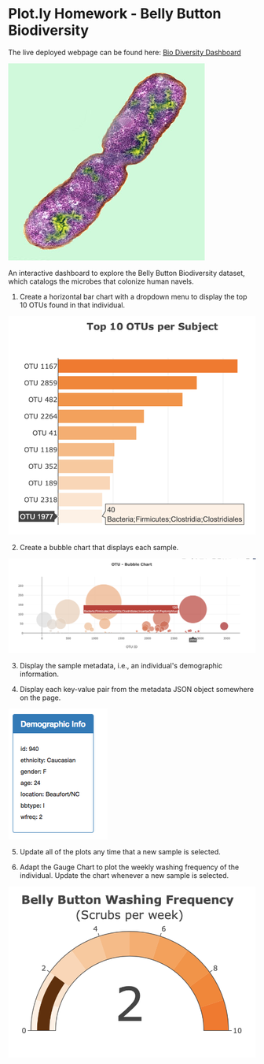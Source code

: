 # Plot.ly Homework - Belly Button Biodiversity

The live deployed webpage can be found here: [Bio Diversity Dashboard](https://zenacar.github.io/BioDiversity-Analysis/)

![Bacteria by filterforge.com](Images/bacteria.jpg)

An interactive dashboard to explore the Belly Button Biodiversity dataset, which catalogs the microbes that colonize human navels.

1. Create a horizontal bar chart with a dropdown menu to display the top 10 OTUs found in that individual.

  ![bar Chart](Images/hw01.png)

2. Create a bubble chart that displays each sample.

![Bubble Chart](Images/bubble_chart.png)

3. Display the sample metadata, i.e., an individual's demographic information.

4. Display each key-value pair from the metadata JSON object somewhere on the page.

![hw](Images/hw03.png)

5. Update all of the plots any time that a new sample is selected.

6. Adapt the Gauge Chart to plot the weekly washing frequency of the individual. Update the chart whenever a new sample is selected.

![Weekly Washing Frequency Gauge](Images/gauge.png)

